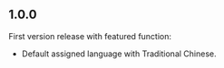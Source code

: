## 1.0.0

First version release with featured function:

* Default assigned language with Traditional Chinese.
